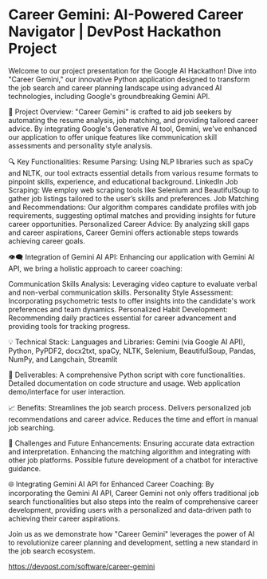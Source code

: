 # Career Gemini: AI-Powered Career Navigator | DevPost Hackathon Project

Welcome to our project presentation for the Google AI Hackathon! Dive into "Career Gemini," our innovative Python application designed to transform the job search and career planning landscape using advanced AI technologies, including Google's groundbreaking Gemini API.

🚀 Project Overview:
"Career Gemini" is crafted to aid job seekers by automating the resume analysis, job matching, and providing tailored career advice. By integrating Google's Generative AI tool, Gemini, we've enhanced our application to offer unique features like communication skill assessments and personality style analysis.

🔍 Key Functionalities:
Resume Parsing: Using NLP libraries such as spaCy and NLTK, our tool extracts essential details from various resume formats to pinpoint skills, experience, and educational background.
LinkedIn Job Scraping: We employ web scraping tools like Selenium and BeautifulSoup to gather job listings tailored to the user’s skills and preferences.
Job Matching and Recommendations: Our algorithm compares candidate profiles with job requirements, suggesting optimal matches and providing insights for future career opportunities.
Personalized Career Advice: By analyzing skill gaps and career aspirations, Career Gemini offers actionable steps towards achieving career goals.

👁‍🗨 Integration of Gemini AI API:
Enhancing our application with Gemini AI API, we bring a holistic approach to career coaching:

Communication Skills Analysis: Leveraging video capture to evaluate verbal and non-verbal communication skills.
Personality Style Assessment: Incorporating psychometric tests to offer insights into the candidate's work preferences and team dynamics.
Personalized Habit Development: Recommending daily practices essential for career advancement and providing tools for tracking progress.

💡 Technical Stack:
Languages and Libraries: Gemini (via Google AI API), Python, PyPDF2, docx2txt, spaCy, NLTK, Selenium, BeautifulSoup, Pandas, NumPy, and Langchain, Streamlit

📘 Deliverables:
A comprehensive Python script with core functionalities.
Detailed documentation on code structure and usage.
Web application demo/interface for user interaction.

📈 Benefits:
Streamlines the job search process.
Delivers personalized job recommendations and career advice.
Reduces the time and effort in manual job searching.

🔧 Challenges and Future Enhancements:
Ensuring accurate data extraction and interpretation.
Enhancing the matching algorithm and integrating with other job platforms.
Possible future development of a chatbot for interactive guidance.

🌐 Integrating Gemini AI API for Enhanced Career Coaching:
By incorporating the Gemini AI API, Career Gemini not only offers traditional job search functionalities but also steps into the realm of comprehensive career development, providing users with a personalized and data-driven path to achieving their career aspirations.

Join us as we demonstrate how "Career Gemini" leverages the power of AI to revolutionize career planning and development, setting a new standard in the job search ecosystem.

https://devpost.com/software/career-gemini

